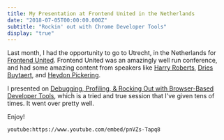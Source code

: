 ```yaml
---
title: My Presentation at Frontend United in the Netherlands
date: "2018-07-05T00:00:00.000Z"
subtitle: "Rockin' out with Chrome Developer Tools"
display: "true"
---
```


Last month, I had the opportunity to go to Utrecht, in the Netherlands for [Frontend United](https://www.frontendunited.org). Frontend United was an amazingly well run conference, and had some amazing content from speakers like [Harry Roberts](https://www.frontendunited.org/sessions/facsst-css-and-performance), [Dries Buytaert](https://www.frontendunited.org/sessions/exploring-new-drupal-front-end-javascript), and [Heydon Pickering](https://www.frontendunited.org/sessions/get-your-priorities-straight).

I presented on [Debugging, Profiling, & Rocking Out with Browser-Based Developer Tools](https://www.frontendunited.org/sessions/debugging-profiling-rocking-out-browser-based-developer-tools), which is a tried and true session that I've given tens of times. It went over pretty well. 

Enjoy!

`youtube:https://www.youtube.com/embed/pnVZs-Tapq8`
